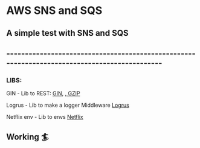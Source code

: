 # AWS SNS and SQS

## A simple test with SNS and SQS
## ---------------------------------------------------------------------------------------------
### LIBS:
<p>GIN - Lib to REST: <a href="github.com/gin-gonic/gin">GIN</a>, <a href="github.com/gin-contrib/cors"><CORS/a>, <a href="github.com/gin-contrib/gzip">GZIP</a></p>
<p>Logrus - Lib to make a logger Middleware <a href="github.com/sirupsen/logrus">Logrus</a></p>
<p>Netflix env - Lib to envs <a href="github.com/Netflix/go-env">Netflix</a></p>

## Working :surfer:
